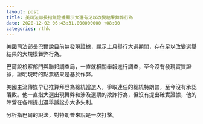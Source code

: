 ```yaml
---
layout: post
title: 美司法部長指無證據顯示大選有足以改變結果舞弊行為
date: 2020-12-02 06:43:31.000000000 +08:00
categories: rthk
---
```


美國司法部長巴爾說目前無發現證據，顯示上月舉行大選期間，存在足以改變選舉結果的大規模舞弊行為。

巴爾說檢察部門與聯邦調查局，一直就相關舉報進行調查，至今沒有發現實質證據，證明現時的點票結果是基於作弊。

美國主流傳媒早已推算拜登為總統當選人，爭取連任的總統特朗普，至今沒有承認落敗。他一直指大選出現舞弊和涉及選票的欺詐行為，但沒有提出確實證據，他的陣營在各州提出選舉訴訟亦大多失利。

分析指巴爾的說法，對特朗普來說是一次打擊。
